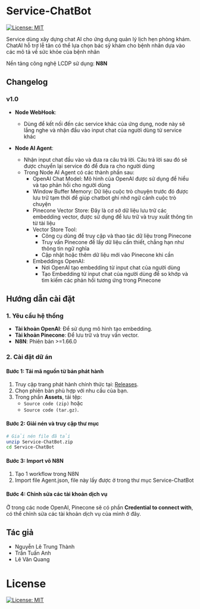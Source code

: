 # Service-ChatBot
[![License: MIT](https://img.shields.io/badge/License-MIT-yellow.svg)](https://opensource.org/licenses/MIT)

Service dùng xây dựng chat AI cho ứng dụng quản lý lịch hẹn phòng khám. ChatAI hỗ trợ lễ tân có thể lựa chọn bác sỹ khám cho bệnh nhân dựa vào các mô tả về sức khỏe của bệnh nhân

Nền tảng công nghệ LCDP sử dụng: **N8N**

## Changelog

### v1.0
- **Node WebHook**:  
  - Dùng để kết nối đến các service khác của ứng dụng, node này sẽ lắng nghe và nhận đầu vào input chat của người dùng từ service khác

- **Node AI Agent**:  
  - Nhận input chat đầu vào và đưa ra câu trả lời. Câu trả lời sau đó sẽ được chuyển lại service đó để đưa ra cho người dùng
  - Trong Node AI Agent có các thành phần sau:
    - OpenAI Chat Model: Mô hình của OpenAI được sử dụng để hiểu và tạo phản hồi cho người dùng
    - Window Buffer Memory: Dữ liệu cuộc trò chuyện trước đó được lưu trữ tạm thời để giúp chatbot ghi nhớ ngữ cảnh cuộc trò chuyện
    - Pinecone Vector Store: Đây là cơ sở dữ liệu lưu trữ các embedding vector, được sử dụng để lưu trữ và truy xuất thông tin từ tài liệu
    - Vector Store Tool:
      - Công cụ dùng để truy cập và thao tác dữ liệu trong Pinecone
      - Truy vấn Pinecone để lấy dữ liệu cần thiết, chẳng hạn như thông tin ngữ nghĩa
      - Cập nhật hoặc thêm dữ liệu mới vào Pinecone khi cần
    - Embeddings OpenAI:
      - Nơi OpenAI tạo embedding từ input chat của người dùng
      - Tạo Embedding từ input chat của người dùng để so khớp và tìm kiếm các phản hồi tương ứng trong Pinecone

## Hướng dẫn cài đặt
### 1. Yêu cầu hệ thống  
- **Tài khoản OpenAI**: Để sử dụng mô hình tạo embedding.  
- **Tài khoản Pinecone**: Để lưu trữ và truy vấn vector.
- **N8N**: Phiên bản >=1.66.0

### 2. Cài đặt dữ án
#### Bước 1: Tải mã nguồn từ bản phát hành
1. Truy cập trang phát hành chính thức tại: [Releases](https://github.com/trungthanhcva2206/Service-ChatBot/releases).
2. Chọn phiên bản phù hợp với nhu cầu của bạn.
3. Trong phần **Assets**, tải tệp:
   - `Source code (zip)` hoặc
   - `Source code (tar.gz)`.

#### Bước 2: Giải nén và truy cập thư mục
```bash
# Giải nén file đã tải
unzip Service-ChatBot.zip
cd Service-ChatBot
```
#### Bước 3: Import vô N8N 
1. Tạo 1 workflow trong N8N
2. Import file Agent.json, file này lấy được ở trong thư mục Service-ChatBot

#### Bước 4: Chỉnh sửa các tài khoản dịch vụ
Ở trong các node OpenAI, Pinecone sẽ có phần **Credential to connect with**, có thể chỉnh sửa các tài khoản dịch vụ của mình ở đây. 

## Tác giả
- Nguyễn Lê Trung Thành
- Trần Tuấn Anh
- Lê Văn Quang

# License
[![License: MIT](https://img.shields.io/badge/License-MIT-yellow.svg)](https://opensource.org/licenses/MIT)
